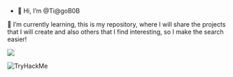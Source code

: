 - 👋 Hi, I’m @Ti@goB0B

🌱 I’m currently learning, this is my repository, where I will share the projects that I will create and also others that I find interesting, so I make the search easier!


[<img src="https://img.shields.io/badge/linkedin-%230077B5.svg?&style=for-the-badge&logo=linkedin&logoColor=white" />](https://www.linkedin.com/in/tiagoseriobarbosaferreira/) 

<img src="https://tryhackme-badges.s3.amazonaws.com/tiagosergio.png" alt="TryHackMe">
